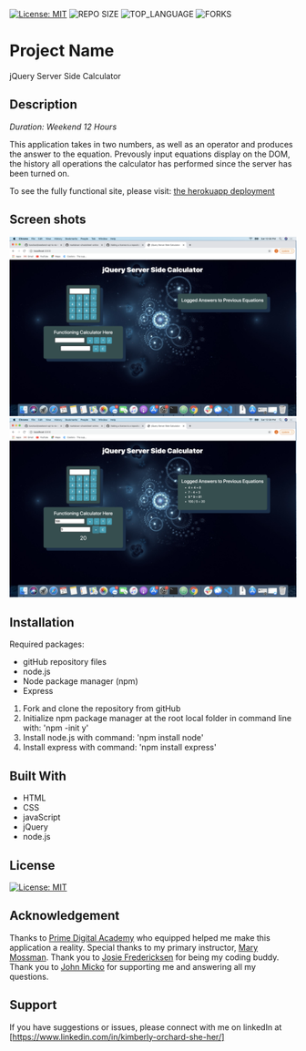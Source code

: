 
[![License: MIT](https://img.shields.io/badge/License-MIT-yellow.svg)](https://opensource.org/licenses/MIT)
![REPO SIZE](https://img.shields.io/github/repo-size/korchard/jquery-server-side-calculator-.svg?style=flat-square)
![TOP_LANGUAGE](https://img.shields.io/github/languages/top/korchard/jquery-server-side-calculator-.svg?style=flat-square)
![FORKS](https://img.shields.io/github/forks/korchard/jquery-server-side-calculator-.svg?style=social)

# Project Name

jQuery Server Side Calculator 

## Description

_Duration: Weekend 12 Hours_

This application takes in two numbers, as well as an operator and produces the answer to the equation. Prevously input equations display on the DOM, the history all operations the calculator has performed since the server has been turned on. 

To see the fully functional site, please visit: [the herokuapp deployment](https://shrouded-headland-14437.herokuapp.com/)

## Screen shots

![Application](./server/images/ss1.png)
![Application in Action](./server/images/ss2.png)

## Installation

Required packages:
- gitHub repository files
- node.js
- Node package manager (npm)
- Express

1. Fork and clone the repository from gitHub
2. Initialize npm package manager at the root local folder in command line with: 'npm -init y'
3. Install node.js with command: 'npm install node'
4. Install express with command: 'npm install express'

## Built With

- HTML
- CSS
- javaScript
- jQuery
- node.js

## License
[![License: MIT](https://img.shields.io/badge/License-MIT-yellow.svg)](https://opensource.org/licenses/MIT)

## Acknowledgement
Thanks to [Prime Digital Academy](www.primeacademy.io) who equipped helped me make this application a reality. Special thanks to my primary instructor, [Mary Mossman](https://github.com/mbMosman). Thank you to [Josie Fredericksen](https://github.com//freder48) for being my coding buddy. Thank you to [John Micko](https://github.com//jmicko) for supporting me and answering all my questions.

## Support
If you have suggestions or issues, please connect with me on linkedIn at [https://www.linkedin.com/in/kimberly-orchard-she-her/]